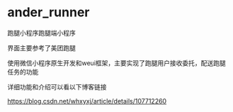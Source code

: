 # ander_runner
<p>跑腿小程序跑腿端小程序</p>
<p>界面主要参考了美团跑腿</p>
<p>使用微信小程序原生开发和weui框架，主要实现了跑腿用户接收委托，配送跑腿任务的功能</p>
<p>详细功能和介绍可以看以下博客链接</p>
<a href="https://blog.csdn.net/whxyxj/article/details/107712260">https://blog.csdn.net/whxyxj/article/details/107712260</a>

